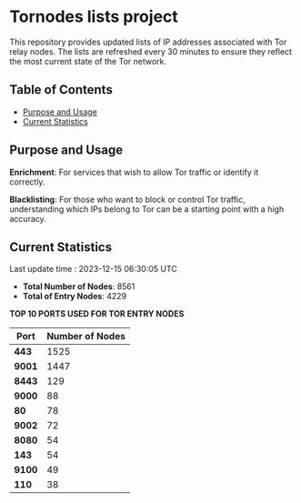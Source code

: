 # Tornodes lists project

This repository provides updated lists of IP addresses associated with Tor relay nodes. The lists are refreshed every 30 minutes to ensure they reflect the most current state of the Tor network.

## Table of Contents

- [Purpose and Usage](#purpose-and-usage)
- [Current Statistics](#current-statistics)


## Purpose and Usage

**Enrichment**: For services that wish to allow Tor traffic or identify it correctly.

**Blacklisting**: For those who want to block or control Tor traffic, understanding which IPs belong to Tor can be a starting point with a high accuracy.

## Current Statistics

Last update time : 2023-12-15 06:30:05 UTC

- **Total Number of Nodes**: 8561
- **Total of Entry Nodes**: 4229

**TOP 10 PORTS USED FOR TOR ENTRY NODES**

| **Port** | **Number of Nodes** |
|------|-----------------|
| **443**   | 1525  |
| **9001**   | 1447  |
| **8443**   | 129  |
| **9000**   | 88  |
| **80**   | 78  |
| **9002**   | 72  |
| **8080**   | 54  |
| **143**   | 54  |
| **9100**   | 49  |
| **110**   | 38  |

